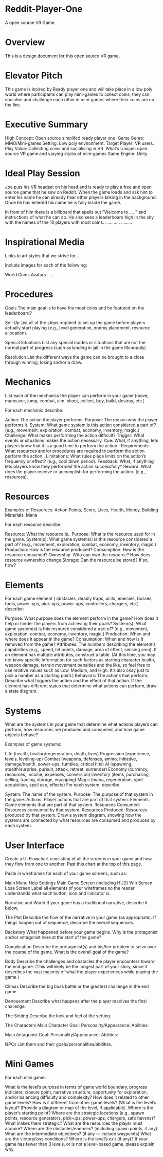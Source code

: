 # Reddit-Player-One
A open source VR Game.

# Overview
This is a design document for this open source VR game.

# Elevator Pitch
This game is inpired by Ready player one and will take place in a low poly world where participants can play mini-games to collect coins,
they can socialise and challenge each other in mini-games where their coins are on the line.

# Executive Summary
High Concept: Open source simplifed ready player one.
Game Genre: MMO/Mini-games
Setting: Low poly environment.
Target Player: VR users.
Play Value: Collecting coins and socialising in VR.
What’s Unique: open source VR game and varying styles of mini-games
Game Engine: Unity

# Ideal Play Session
Joe puts his VR headset on his head and is ready to play a free and open source game that he saw on Reddit. When the game loads and ask him to enter his name he can already hear other players talking in the background. Once he has entered his name he is fully inside the game.

In front of him there is a billboard that spells out "Welcome to .... " and instructions of what he can do.
He also sees a leaderboard high in the sky with the names of the 10 players with most coins.
............
.........



# Inspirational Media
Links to art styles that we strive for...

Include images for each of the following:

World
Coins
Avatars
..
..


# Procedures

Goals
The main goal is to have the most coins and be featured on the leaderboard?

Set-Up
List all of the steps required to set up the game before players actually start playing (e.g., level generation, enemy placement, resource allocation).

Special Situations
List any special modes or situations that are not the normal part of progress (such as landing in jail in the game Monopoly)

Resolution
List the different ways the game can be brought to a close through winning, losing and/or a draw.

# Mechanics
List each of the mechanics the player can perform in your game (move, maneuver, jump, combat, aim, shoot, collect, buy, build, destroy, etc.)

For each mechanic describe:

Action: The action the player performs.
Purpose: The reason why the player performs it.
System: What game system is this action considered a part of? (e.g., movement, exploration, combat, economy, inventory, magic.)
Challenge: What makes performing the action difficult?
Trigger: What events or situations makes the action necessary.
Cue: What, if anything, lets players know that it is a good time to perform the action..
Requirements: What resources and/or procedures are required to perform the action perform the action..
Limitations: What rules place limits on the action’s frequency or effect? (e.g., cool down period).
Feedback: What, if anything lets players know they performed the action successfully?
Reward: What does the player receive or accomplish for performing the action. (e.g., resources).

# Resources
Examples of Resources: Action Points, Score, Lives, Health, Money, Building Materials, Mana

For each resource describe:

Resource: What the resource is..
Purpose: What is the resource used for in the game.
System(s): What game system(s) is this resource considered a part of? (e.g., movement, exploration, combat, economy, inventory, magic.)
Production: How is the resource produced?
Consumption: How is the resource consumed?
Ownership: Who can own the resource? How does resource ownership change
Storage: Can the resource be stored? If so, how?

# Elements
For each game element ( obstacles, deadly traps, units, enemies, bosses, tools, power-ups, pick-ups, power-ups, controllers, chargers, etc.) describe:

Purpose: What purpose does the element perform in the game? How does it help or hinder the players from achieving their goals?
System(s): What game system(s) is this resource considered a part of? (e.g., movement, exploration, combat, economy, inventory, magic.)
Production: When and where does it appear in the game?
Consumption: When and how is it removed from the game?
Attributes: The numbers describing the element’s capabilities (e.g., speed, hit points, damage, area of effect, sensing area). If an element has multiple attributes, construct a table. (At this time, you may not know specific information for such factors as starting character health, weapon damage, terrain movement penalties and the like, so feel free to use relative values such as Low, Medium, and High. It’s also okay just to pick a number as a starting point.)
Behaviors: The actions that perform. Describe what triggers the action and the effect of that action. If the element has different states that determine what actions can perform, draw a state diagram.


# Systems
What are the systems in your game that determine what actions players can perform, how resources are produced and consumed, and how game objects behave?

Examples of game systems:

Life (health, healing/regeneration, death, lives)
Progression (experience, levels, leveling-up)
Combat (weapons, defenses, ammo, initiative, damage/health, power-ups, fumbles, critical hits)
AI (spawning, stealth/surprise, pursuit, attack, retreat, surrender)
Economy (currency, resources, income, expenses, conversion)
Inventory (items, purchasing, selling, trading, storage, equipping)
Magic (mana, regeneration, spell acquisition, spell use, effects)
For each system, describe:

System: The name of the system.
Purpose: The purpose of that system in the game.
Actions: Player actions that are part of that system.
Elements: Game elements that are part of that system.
Resources Consumed: Resources consumed by that system.
Resources Produced: Resources produced by that system.
Draw a system diagram, showing how the systems are connected by what resources are consumed and produced by each system.

# User Interface
Create a UI Flowchart consisting of all the screens in your game and how they flow from one to another. Past this chart at the top of this page.

Paste in wireframes for each of your game screens, such as:

Main Menu
Help
Settings
Main Game Screen (including HUD)
Win Screen
Lose Screen
Label all elements of your wireframes so the reader understands what each button, icon and indicator is.

Narrative and World
If your game has a traditional narrative, describe it below.

The Plot
Describe the flow of the narrative in your game (as appropriate). If things happen out of sequence, describe the overall sequences.

Backstory
What happened before your game begins. Why is the protagonist and/or antagonist here at the start of the game?

Complication
Describe the protagonist(s) and his/her problem to solve over the course of the game. What is the overall goal of the game?

Body
Describe the challenges and obstacles the player encounters toward the end game. (This will likely be the longest part of your story, since it describes the vast majority of what the player experiences while playing the game.)

Climax
Describe the big boss battle or the greatest challenge in the end game.

Denouement
Describe what happens after the player resolves the final challenge.

The Setting
Describe the look and feel of the setting.

The Characters
Main Character
Goal:
Personality/Appearance:
Abilities:

Main Antagonist
Goal:
Personality/Appearance:
Abilities:

NPCs
List them and their goals/personalities/abilities.

# Mini Games
For each mini game:

What is the level’s purpose in terms of game world boundary, progress indicator, closure point, narrative structure, opportunity for exploration, and/or balancing difficulty and complexity?
How does it related to other game levels?
How is it different from other game levels?
(What is the level’s layout? (Provide a diagram or map of the level, if applicable).
Where is the player’s starting point?
Where are the strategic locations (e.g., spawn points, resource generators, pick-ups, power-ups, chargers, safe havens)? What makes them strategic?
What are the resources the player must acquire?
Where are the obstacles/enemies? (including spawn points, if any)
What are the intermediate objectives? (if any — include waypoints)
What are the victory/loss conditions?
Where is the level’s exit (if any)?
If your game has fewer than 3 levels, or is not a level-based game, please explain why.


